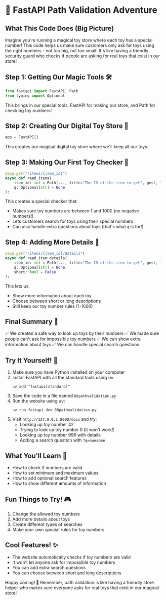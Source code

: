 # 🌟 FastAPI Path Validation Adventure

## What This Code Does (Big Picture)
Imagine you're running a magical toy store where each toy has a special number! This code helps us make sure customers only ask for toys using the right numbers - not too big, not too small. It's like having a friendly security guard who checks if people are asking for real toys that exist in our store! 

## Step 1: Getting Our Magic Tools 🛠️
```python
from fastapi import FastAPI, Path
from typing import Optional
```
This brings in our special tools: FastAPI for making our store, and Path for checking toy numbers!

## Step 2: Creating Our Digital Toy Store 🏪
```python
app = FastAPI()
```
This creates our magical digital toy store where we'll keep all our toys.

## Step 3: Making Our First Toy Checker 🎯
```python
@app.get("/items/{item_id}")
async def read_items(
    item_id: int = Path(..., title="The ID of the item to get", ge=1, le=1000),
    q: Optional[str] = None
):
```
This creates a special checker that:
- Makes sure toy numbers are between 1 and 1000 (no negative numbers!)
- Lets customers search for toys using their special numbers
- Can also handle extra questions about toys (that's what `q` is for!)

## Step 4: Adding More Details 📝
```python
@app.get("/items/{item_id}/details")
async def read_item_details(
    item_id: int = Path(..., title="The ID of the item to get", ge=1, le=1000),
    q: Optional[str] = None,
    short: bool = False
):
```
This lets us:
- Show more information about each toy
- Choose between short or long descriptions
- Still keep our toy number rules (1-1000)

## Final Summary 📌
✅ We created a safe way to look up toys by their numbers
✅ We made sure people can't ask for impossible toy numbers
✅ We can show extra information about toys
✅ We can handle special search questions

## Try It Yourself! 🚀
1. Make sure you have Python installed on your computer
2. Install FastAPI with all the standard tools using uv:
   ```
   uv add "fastapi[standard]"
   ```
3. Save the code in a file named `08pathvalidation.py`
4. Run the website using uv:
   ```
   uv run fastapi dev 08pathvalidation.py
   ```
5. Visit `http://127.0.0.1:8000/docs` and try:
   - Looking up toy number 42
   - Trying to look up toy number 0 (it won't work!)
   - Looking up toy number 999 with details
   - Adding a search question with `?q=awesome`

## What You'll Learn 🧠
- How to check if numbers are valid
- How to set minimum and maximum values
- How to add optional search features
- How to show different amounts of information

## Fun Things to Try! 🎮
1. Change the allowed toy numbers
2. Add more details about toys
3. Create different types of searches
4. Make your own special rules for toy numbers

## Cool Features! ✨
- The website automatically checks if toy numbers are valid
- It won't let anyone ask for impossible toy numbers
- You can add extra search questions
- You can choose between short and long descriptions

Happy coding! 🎉 Remember, path validation is like having a friendly store helper who makes sure everyone asks for real toys that exist in our magical store! 